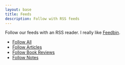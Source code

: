 ```yaml
---
layout: base
title: Feeds
description: Follow with RSS feeds
---
```


Follow our feeds with an RSS reader. I really like [Feedbin](https://feedbin.com/).

- [Follow All](/feed.xml)
- [Follow Articles](/articles/feed.xml)
- [Follow Book Reviews](/books/feed.xml)
- [Follow Notes](/notes/feed.xml)
